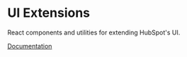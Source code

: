 # UI Extensions

React components and utilities for extending HubSpot's UI.

[Documentation](https://developers.hubspot.com/docs/platform/ui-components)
